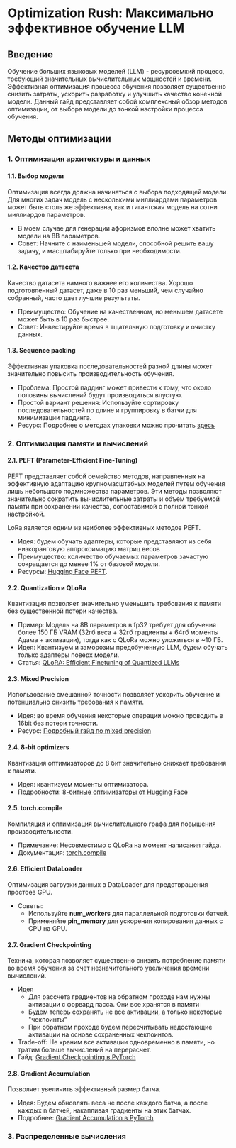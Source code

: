 # Optimization Rush: Максимально эффективное обучение LLM
## Введение
Обучение больших языковых моделей (LLM) - ресурсоемкий процесс, требующий значительных вычислительных мощностей и времени. Эффективная оптимизация процесса обучения позволяет существенно снизить затраты, ускорить разработку и улучшить качество конечной модели. Данный гайд представляет собой комплексный обзор методов оптимизации, от выбора модели до тонкой настройки процесса обучения.
 
## Методы оптимизации
### 1. Оптимизация архитектуры и данных
#### 1.1. Выбор модели
Оптимизация всегда должна начинаться с выбора подходящей модели. Для многих задач модель с несколькими миллиардами параметров может быть столь же эффективна, как и гигантская модель на сотни миллиардов параметров.
- В моем случае для генерации афоризмов вполне может хватить модели на 8B параметров.
- Совет: Начните с наименьшей модели, способной решить вашу задачу, и масштабируйте только при необходимости.
#### 1.2. Качество датасета
Качество датасета намного важнее его количества. Хорошо подготовленный датасет, даже в 10 раз меньший, чем случайно собранный, часто дает лучшие результаты.
- Преимущество: Обучение на качественном, но меньшем датасете может быть в 10 раз быстрее.
- Совет: Инвестируйте время в тщательную подготовку и очистку данных.
#### 1.3. Sequence packing
Эффективная упаковка последовательностей разной длины может значительно повысить производительность обучения.
- Проблема: Простой паддинг может привести к тому, что около половины вычислений будут производиться впустую.
- Простой вариант решения: Используйте сортировку последовательностей по длине и группировку в батчи для минимизации паддинга.
- Ресурс: Подробнее о методах упаковки можно прочитать [здесь](https://lweitkamp.github.io/posts/packing/#fn2)
### 2. Оптимизация памяти и вычислений
#### 2.1. PEFT (Parameter-Efficient Fine-Tuning)
PEFT представляет собой семейство методов, направленных на эффективную адаптацию крупномасштабных моделей путем обучения лишь небольшого подмножества параметров. Эти методы позволяют значительно сократить вычислительные затраты и объем требуемой памяти при сохранении качества, сопоставимой с полной тонкой настройкой.

LoRa является одним из наиболее эффективных методов PEFT.
- Идея: будем обучать адаптеры, которые представляют из себя низкоранговую аппроксимацию матриц весов
- Преимущество: количество обучаемых параметров зачастую сокращается до менее 1% от базовой модели.
- Ресурсы: [Hugging Face PEFT](https://huggingface.co/docs/peft/index).
#### 2.2. Quantization и QLoRa
Квантизация позволяет значительно уменьшить требования к памяти без существенной потери качества.
- Пример: Модель на 8B параметров в fp32 требует для обучения более 150 ГБ VRAM (32гб веса + 32гб градиенты + 64гб моменты Адама + активации), тогда как с QLoRa можно уложиться в ~10 ГБ.
- Идея: Квантизуем и заморозим предобученную LLM, будем обучать только адаптеры поверх модели.
- Статья: [QLoRA: Efficient Finetuning of Quantized LLMs](https://arxiv.org/abs/2305.14314)
#### 2.3. Mixed Precision
Использование смешанной точности позволяет ускорить обучение и потенциально снизить требования к памяти.
- Идея: во время обучения некоторые операции можно проводить в 16bit без потери точности. 
- Ресурс: [Подробный гайд по mixed precision](https://residentmario.github.io/pytorch-training-performance-guide/mixed-precision.html)
#### 2.4. 8-bit optimizers
Квантизация оптимизаторов до 8 бит значительно снижает требования к памяти.
- Идея: квантизуем моменты оптимизатора. 
- Подробности: [8-битные оптимизаторы от Hugging Face](https://huggingface.co/docs/bitsandbytes/explanations/optimizers)
#### 2.5. torch.compile
Компиляция и оптимизация вычислительного графа для повышения производительности.
- Примечание: Несовместимо с QLoRa на момент написания гайда.
- Документация: [torch.compile](https://pytorch.org/docs/stable/generated/torch.compile.html)
#### 2.6. Efficient DataLoader
Оптимизация загрузки данных в DataLoader для предотвращения простоев GPU.
- Советы:
    - Используйте **num_workers** для параллельной подготовки батчей.
    - Применяйте **pin_memory** для ускорения копирования данных с CPU на GPU.
#### 2.7. Gradient Checkpointing
Техника, которая позволяет существенно снизить потребление памяти во время обучения за счет незначительного увеличения времени вычислений.
- Идея
    - Для рассчета градиентов на обратном проходе нам нужны активации с форвард пасса. Они все хранятся в памяти
    - Будем теперь сохранять не все активации, а только некоторые "чекпоинты"
    - При обратном проходе будем пересчитывать недостающие активации на основе сохраненных чекпоинтов.
- Trade-off: Не храним все активации одновременно в памяти, но тратим больше вычислений на перерасчет. 
- Гайд: [Gradient Checkpointing в PyTorch](https://residentmario.github.io/pytorch-training-performance-guide/gradient-checkpoints.html)
#### 2.8. Gradient Accumulation
Позволяет увеличить эффективный размер батча.
- Идея: Будем обновлять веса не после каждого батча, а после каждых n батчей, накапливая градиенты на этих батчах.
- Подробнее: [Gradient Accumulation в PyTorch](https://kozodoi.me/blog/20210219/gradient-accumulation)
### 3. Распределенные вычисления
